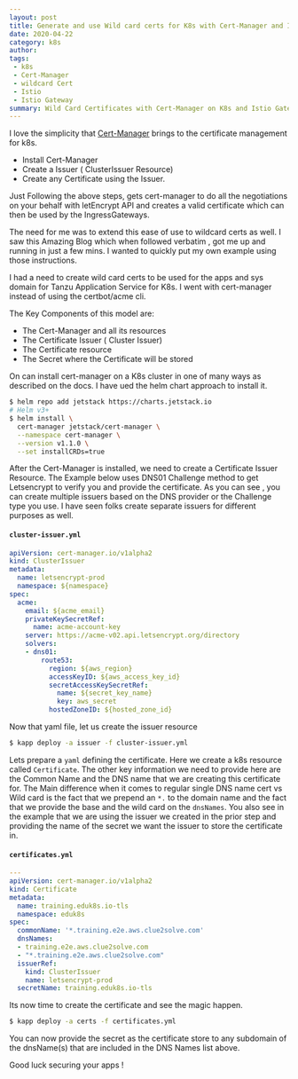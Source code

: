 ```yaml
---
layout: post
title: Generate and use Wild card certs for K8s with Cert-Manager and Istio
date: 2020-04-22 
category: k8s
author: 
tags: 
 - k8s
 - Cert-Manager
 - wildcard Cert
 - Istio
 - Istio Gateway
summary: Wild Card Certificates with Cert-Manager on K8s and Istio Gateway
---
```

I love the simplicity that [Cert-Manager](https://cert-manager.io/docs/) brings to the certificate management for k8s. 
- Install Cert-Manager
- Create a Issuer ( ClusterIssuer Resource)
- Create any Certificate using the Issuer. 

Just Following the above steps, gets cert-manager to do all the negotiations on your behalf with letEncrypt API and creates a valid certificate which can then be used by the IngressGateways. 

The need for me was to extend this ease of use to wildcard certs as well.  I saw this Amazing Blog which when followed verbatim ,  got me up and running in just a few mins. I wanted to quickly put my own example using those instructions.  

I had a need to create wild card certs to be used for the apps and sys domain for Tanzu Application Service for K8s. I went with cert-manager instead of using the certbot/acme cli. 

The Key Components of this model are: 
- The Cert-Manager and all its resources 
- The Certificate Issuer ( Cluster Issuer)
- The Certificate resource
- The Secret where the Certificate will be stored


On can install cert-manager on a K8s cluster in one of many ways as described on the docs. I have ued the helm chart approach to install it. 

```bash
$ helm repo add jetstack https://charts.jetstack.io
# Helm v3+
$ helm install \
  cert-manager jetstack/cert-manager \
  --namespace cert-manager \
  --version v1.1.0 \
  --set installCRDs=true
```

After the Cert-Manager is installed,  we need to create a Certificate Issuer Resource. The Example below uses DNS01 Challenge method to get Letsencrypt to verify you and provide the certificate. 
As you can see , you can create multiple issuers based on the DNS provider or the Challenge type you use. I have seen folks create separate issuers for different purposes as well. 

#### **`cluster-issuer.yml`**
```yml
apiVersion: cert-manager.io/v1alpha2
kind: ClusterIssuer
metadata:
  name: letsencrypt-prod
  namespace: ${namespace}
spec:
  acme:
    email: ${acme_email}
    privateKeySecretRef:
      name: acme-account-key
    server: https://acme-v02.api.letsencrypt.org/directory
    solvers:
    - dns01:
        route53:
          region: ${aws_region}
          accessKeyID: ${aws_access_key_id}
          secretAccessKeySecretRef:
            name: ${secret_key_name}
            key: aws_secret
          hostedZoneID: ${hosted_zone_id}

```

Now that yaml file, let us create the issuer resource
```bash
$ kapp deploy -a issuer -f cluster-issuer.yml
```

Lets prepare a `yaml` defining the certificate. Here we create a k8s resource called `Certificate`. The other key information we need to provide here are the Common Name and the DNS name that we are creating this certificate for. The Main difference when it comes to regular single DNS name cert vs Wild card is the fact that we prepend an `*.` to the domain name and the fact that we provide the base and the wild card on the `dnsNames`. You also see in the example that we are using the issuer we created in the prior step and providing the name of the secret we want the issuer to store the certificate in. 
#### **`certificates.yml`**
```yml
---
apiVersion: cert-manager.io/v1alpha2
kind: Certificate
metadata:
  name: training.eduk8s.io-tls
  namespace: eduk8s
spec:
  commonName: '*.training.e2e.aws.clue2solve.com'
  dnsNames:
  - training.e2e.aws.clue2solve.com
  - "*.training.e2e.aws.clue2solve.com"
  issuerRef:
    kind: ClusterIssuer
    name: letsencrypt-prod
  secretName: training.eduk8s.io-tls
```

Its now time to create the certificate and see the magic happen. 
```bash
$ kapp deploy -a certs -f certificates.yml
```

You can now provide the secret as the certificate store to any subdomain of the dnsName(s) that are included in the DNS Names list above. 

Good luck securing  your apps ! 


